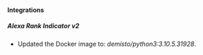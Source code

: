 #### Integrations
##### Alexa Rank Indicator v2
- Updated the Docker image to: *demisto/python3:3.10.5.31928*.

